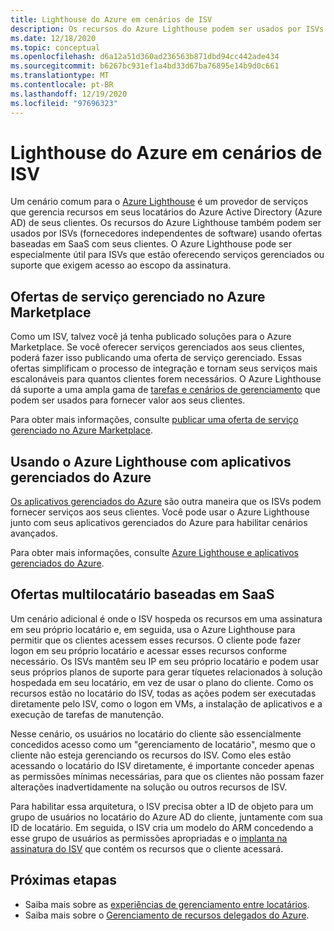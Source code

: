 ```yaml
---
title: Lighthouse do Azure em cenários de ISV
description: Os recursos do Azure Lighthouse podem ser usados por ISVs para obter mais flexibilidade com ofertas de clientes.
ms.date: 12/18/2020
ms.topic: conceptual
ms.openlocfilehash: d6a12a51d360ad236563b871dbd94cc442ade434
ms.sourcegitcommit: b6267bc931ef1a4bd33d67ba76895e14b9d0c661
ms.translationtype: MT
ms.contentlocale: pt-BR
ms.lasthandoff: 12/19/2020
ms.locfileid: "97696323"
---
```

# <a name="azure-lighthouse-in-isv-scenarios"></a>Lighthouse do Azure em cenários de ISV

Um cenário comum para o [Azure Lighthouse](../overview.md) é um provedor de serviços que gerencia recursos em seus locatários do Azure Active Directory (Azure AD) de seus clientes. Os recursos do Azure Lighthouse também podem ser usados por ISVs (fornecedores independentes de software) usando ofertas baseadas em SaaS com seus clientes. O Azure Lighthouse pode ser especialmente útil para ISVs que estão oferecendo serviços gerenciados ou suporte que exigem acesso ao escopo da assinatura.

## <a name="managed-service-offers-in-azure-marketplace"></a>Ofertas de serviço gerenciado no Azure Marketplace

Como um ISV, talvez você já tenha publicado soluções para o Azure Marketplace. Se você oferecer serviços gerenciados aos seus clientes, poderá fazer isso publicando uma oferta de serviço gerenciado. Essas ofertas simplificam o processo de integração e tornam seus serviços mais escalonáveis para quantos clientes forem necessários. O Azure Lighthouse dá suporte a uma ampla gama de [tarefas e cenários de gerenciamento](cross-tenant-management-experience.md#enhanced-services-and-scenarios) que podem ser usados para fornecer valor aos seus clientes.

Para obter mais informações, consulte [publicar uma oferta de serviço gerenciado no Azure Marketplace](../how-to/publish-managed-services-offers.md).

## <a name="using-azure-lighthouse-with-azure-managed-applications"></a>Usando o Azure Lighthouse com aplicativos gerenciados do Azure

[Os aplicativos gerenciados do Azure](../../azure-resource-manager/managed-applications/overview.md) são outra maneira que os ISVs podem fornecer serviços aos seus clientes. Você pode usar o Azure Lighthouse junto com seus aplicativos gerenciados do Azure para habilitar cenários avançados.

Para obter mais informações, consulte [Azure Lighthouse e aplicativos gerenciados do Azure](managed-applications.md).

## <a name="saas-based-multi-tenant-offerings"></a>Ofertas multilocatário baseadas em SaaS

Um cenário adicional é onde o ISV hospeda os recursos em uma assinatura em seu próprio locatário e, em seguida, usa o Azure Lighthouse para permitir que os clientes acessem esses recursos. O cliente pode fazer logon em seu próprio locatário e acessar esses recursos conforme necessário. Os ISVs mantêm seu IP em seu próprio locatário e podem usar seus próprios planos de suporte para gerar tíquetes relacionados à solução hospedada em seu locatário, em vez de usar o plano do cliente. Como os recursos estão no locatário do ISV, todas as ações podem ser executadas diretamente pelo ISV, como o logon em VMs, a instalação de aplicativos e a execução de tarefas de manutenção.

Nesse cenário, os usuários no locatário do cliente são essencialmente concedidos acesso como um "gerenciamento de locatário", mesmo que o cliente não esteja gerenciando os recursos do ISV. Como eles estão acessando o locatário do ISV diretamente, é importante conceder apenas as permissões mínimas necessárias, para que os clientes não possam fazer alterações inadvertidamente na solução ou outros recursos de ISV.

Para habilitar essa arquitetura, o ISV precisa obter a ID de objeto para um grupo de usuários no locatário do Azure AD do cliente, juntamente com sua ID de locatário. Em seguida, o ISV cria um modelo do ARM concedendo a esse grupo de usuários as permissões apropriadas e o [implanta na assinatura do ISV](../how-to/onboard-customer.md) que contém os recursos que o cliente acessará.

## <a name="next-steps"></a>Próximas etapas

- Saiba mais sobre as [experiências de gerenciamento entre locatários](cross-tenant-management-experience.md).
- Saiba mais sobre o [Gerenciamento de recursos delegados do Azure](azure-delegated-resource-management.md).